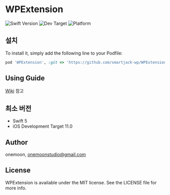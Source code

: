 # WPExtension

![Swift Version](https://img.shields.io/badge/Swift-5.0-orange)
![Dev Target](https://img.shields.io/badge/iOS-11.0-blue)
![Platform](https://img.shields.io/badge/Platform-iOS-lightgrey)

## 설치

To install it, simply add the following line to your Podfile:

```ruby
pod 'WPExtension', :git => 'https://github.com/smartjack-wp/WPExtension-iOS'
```

## Using Guide

[Wiki](https://github.com/smartjack-wp/WPExtension-iOS/wiki) 참고

## 최소 버전

- Swift 5
- iOS Development Target 11.0

## Author

onemoon, onemoonstudio@gmail.com

## License

WPExtension is available under the MIT license. See the LICENSE file for more info.
